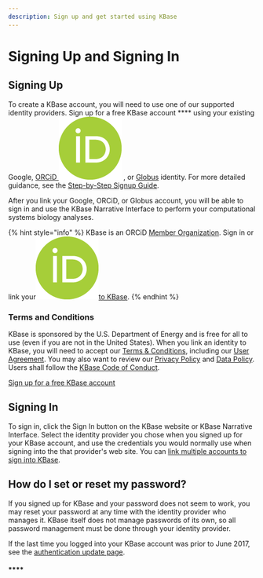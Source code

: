 ```yaml
---
description: Sign up and get started using KBase
---
```


# Signing Up and Signing In

## **Signing Up**

To create a KBase account, you will need to use one of our supported identity providers. Sign up for a free KBase account **** using your existing Google, [ORCiD <img src="../../.gitbook/assets/orcidid_icon128x128.png" alt="" data-size="line">](https://orcid.org/) , or [Globus](https://www.globusid.org/login) identity. For more detailed guidance, see the [Step-by-Step Signup Guide](step-by-step.md).

After you link your Google, ORCiD, or Globus account, you will be able to sign in and use the KBase Narrative Interface to perform your computational systems biology analyses.

{% hint style="info" %}
KBase is an ORCiD [Member Organization](https://orcid.org/members/0010f00002IL95pAAD-lawrence-berkeley-national-laboratory). Sign in or link your[<img src="../../.gitbook/assets/orcidid_icon128x128.png" alt="" data-size="line">to KBase](linking-orcid.md).&#x20;
{% endhint %}

### **Terms and Conditions**

KBase is sponsored by the U.S. Department of Energy and is free for all to use (even if you are not in the United States). When you link an identity to KBase, you will need to accept our [Terms & Conditions](https://www.kbase.us/terms-and-conditions/), including our [User Agreement](https://www.kbase.us/use-agreement/). You may also want to review our [Privacy Policy](https://www.kbase.us/privacy-policy/) and [Data Policy](https://www.kbase.us/data-policy-and-sources/). Users shall follow the [KBase Code of Conduct](https://www.kbase.us/kbase-code-of-conduct/).&#x20;

[Sign up for a free KBase account](https://narrative.kbase.us/#signup)

## **Signing In**

To sign in, click the Sign In button on the KBase website or KBase Narrative Interface. Select the identity provider you chose when you signed up for your KBase account, and use the credentials you would normally use when signing into the that provider's web site. You can [link multiple accounts to sign into KBase](linking-accounts.md).&#x20;

## How do I set or reset my password?

If you signed up for KBase and your password does not seem to work, you may reset your password at any time with the identity provider who manages it. KBase itself does not manage passwords of its own, so all password management must be done through your identity provider.

If the last time you logged into your KBase account was prior to June 2017, see the [authentication update page](auth-update.md).

#### ****
